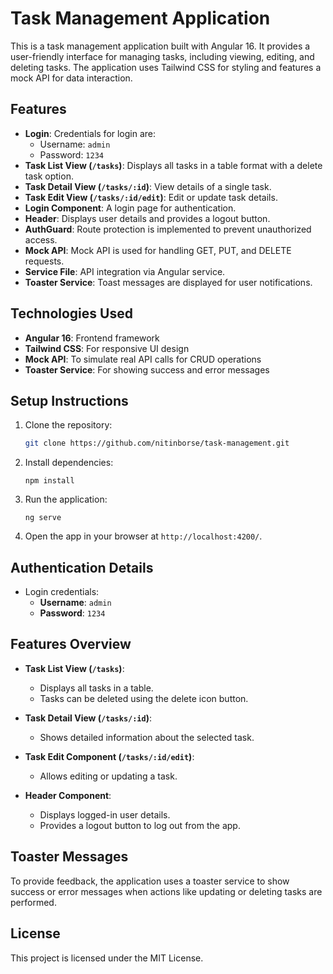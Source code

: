 
# Task Management Application

This is a task management application built with Angular 16. It provides a user-friendly interface for managing tasks, including viewing, editing, and deleting tasks. The application uses Tailwind CSS for styling and features a mock API for data interaction.

## Features

- **Login**: Credentials for login are:
  - Username: `admin`
  - Password: `1234`
- **Task List View (`/tasks`)**: Displays all tasks in a table format with a delete task option.
- **Task Detail View (`/tasks/:id`)**: View details of a single task.
- **Task Edit View (`/tasks/:id/edit`)**: Edit or update task details.
- **Login Component**: A login page for authentication.
- **Header**: Displays user details and provides a logout button.
- **AuthGuard**: Route protection is implemented to prevent unauthorized access.
- **Mock API**: Mock API is used for handling GET, PUT, and DELETE requests.
- **Service File**: API integration via Angular service.
- **Toaster Service**: Toast messages are displayed for user notifications.

## Technologies Used

- **Angular 16**: Frontend framework
- **Tailwind CSS**: For responsive UI design
- **Mock API**: To simulate real API calls for CRUD operations
- **Toaster Service**: For showing success and error messages

## Setup Instructions

1. Clone the repository:
   ```bash
   git clone https://github.com/nitinborse/task-management.git
   ```

2. Install dependencies:
   ```
   npm install
   ```

3. Run the application:
   ```
   ng serve
   ```

4. Open the app in your browser at `http://localhost:4200/`.

## Authentication Details

- Login credentials:
  - **Username**: `admin`
  - **Password**: `1234`

## Features Overview

- **Task List View (`/tasks`)**: 
  - Displays all tasks in a table.
  - Tasks can be deleted using the delete icon button.

- **Task Detail View (`/tasks/:id`)**:
  - Shows detailed information about the selected task.

- **Task Edit Component (`/tasks/:id/edit`)**:
  - Allows editing or updating a task.

- **Header Component**:
  - Displays logged-in user details.
  - Provides a logout button to log out from the app.

## Toaster Messages

To provide feedback, the application uses a toaster service to show success or error messages when actions like updating or deleting tasks are performed.

## License

This project is licensed under the MIT License.
